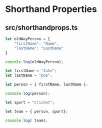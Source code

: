 # Shorthand Properties

## src/shorthandprops.ts

```ts
let oldWayPerson = {
    "firstName": "Name",
    "lastName": "LastName"
}

console.log(oldWayPerson);

let firstName = "John";
let lastName = "Doe";

let person = { firstName, lastName };

console.log(person);

let sport = "Cricket";

let team = { person, sport};

console.log( team);
```